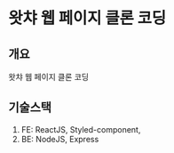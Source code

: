 # 왓챠 웹 페이지 클론 코딩
## 개요
왓챠 웹 페이지 클론 코딩
## 기술스택
1. FE: ReactJS, Styled-component, 
2. BE: NodeJS, Express
